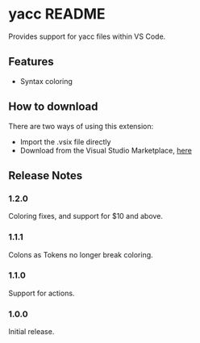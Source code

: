 # yacc README

Provides support for yacc files within VS Code.

## Features

* Syntax coloring

## How to download

There are two ways of using this extension:

* Import the .vsix file directly
* Download from the Visual Studio Marketplace, [here](https://marketplace.visualstudio.com/items?itemName=carlubian.yacc)

## Release Notes

### 1.2.0
Coloring fixes, and support for $10 and above.

### 1.1.1
Colons as Tokens no longer break coloring.

### 1.1.0
Support for actions.

### 1.0.0
Initial release.